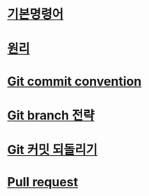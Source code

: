 # [기본명령어](https://gigthub.com/Whoknow77/StudyNote/blob/master/Git/command.md)

# [원리](https://github.com/Whoknow77/StudyNote/blob/master/Git/gistory.md)

# [Git commit convention](https://github.com/Whoknow77/StudyNote/blob/master/Git/cmconvention.md)

# [Git branch 전략](https://github.com/Whoknow77/StudyNote/blob/master/Git/gitbranch.md)

# [Git 커밋 되돌리기](./Git/reset.md)

# [Pull request](./Git/pullrequest.md)
